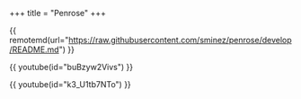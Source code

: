 +++
title = "Penrose"
+++

{{ remotemd(url="https://raw.githubusercontent.com/sminez/penrose/develop/README.md") }}

{{ youtube(id="buBzyw2Vivs") }}

{{ youtube(id="k3_U1tb7NTo") }}
